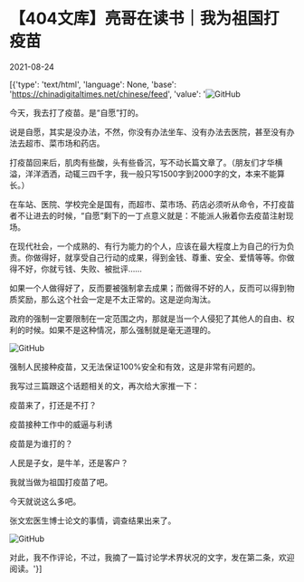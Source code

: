 # 【404文库】亮哥在读书｜我为祖国打疫苗

2021-08-24

[{'type': 'text/html', 'language': None, 'base': 'https://chinadigitaltimes.net/chinese/feed', 'value': '![GitHub](https://chinadigitaltimes.net/chinese/files/2021/08/image-1629818849763.png)

今天，我去打了疫苗。是“自愿”打的。

说是自愿，其实是没办法，不然，你没有办法坐车、没有办法去医院，甚至没有办法去超市、菜市场和药店。

打疫苗回来后，肌肉有些酸，头有些昏沉，写不动长篇文章了。（朋友们才华横溢，洋洋洒洒，动辄三四千字，我一般只写1500字到2000字的文，本来不能算长。）

在车站、医院、学校完全是国有，而超市、菜市场、药店必须听从命令，不打疫苗者不让进去的时候，“自愿”剩下的一丁点意义就是：不能派人揪着你去疫苗注射现场。

在现代社会，一个成熟的、有行为能力的个人，应该在最大程度上为自己的行为负责。你做得好，就享受自己行动的成果，得到金钱、尊重、安全、爱情等等。你做得不好，你就亏钱、失败、被批评……

如果一个人做得好了，反而要被强制拿去成果；而做得不好的人，反而可以得到物质奖励，那么这个社会一定是不太正常的。这是逆向淘汰。

政府的强制一定要限制在一定范围之内，那就是当一个人侵犯了其他人的自由、权利的时候。如果不是这种情况，那么强制就是毫无道理的。

![GitHub](https://chinadigitaltimes.net/chinese/files/2021/08/image-1629818892212.png)

强制人民接种疫苗，又无法保证100%安全和有效，这是非常有问题的。

我写过三篇跟这个话题相关的文，再次给大家推一下：





疫苗来了，打还是不打？





疫苗接种工作中的威逼与利诱





疫苗是为谁打的？





人民是子女，是牛羊，还是客户？





我就当做为祖国打疫苗了吧。

今天就说这么多吧。

张文宏医生博士论文的事情，调查结果出来了。

![GitHub](https://chinadigitaltimes.net/chinese/files/2021/08/image-1629819042622.png)

对此，我不作评论，不过，我摘了一篇讨论学术界状况的文字，发在第二条，欢迎阅读。'}]